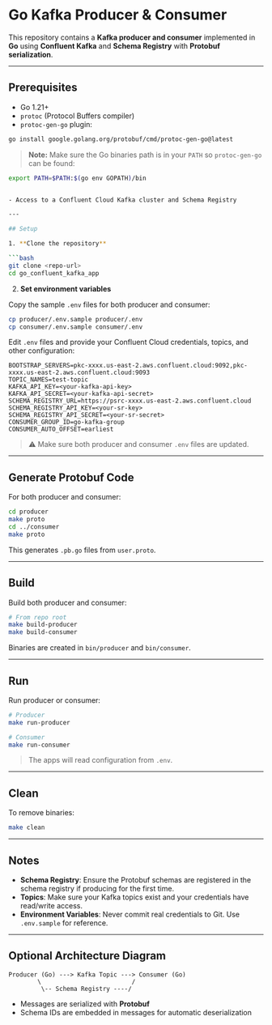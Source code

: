 # Go Kafka Producer & Consumer

This repository contains a **Kafka producer and consumer** implemented in **Go** using **Confluent Kafka** and **Schema Registry** with **Protobuf serialization**.

---

## Prerequisites

- Go 1.21+
- `protoc` (Protocol Buffers compiler)
- `protoc-gen-go` plugin:

```bash
go install google.golang.org/protobuf/cmd/protoc-gen-go@latest
```

> **Note:** Make sure the Go binaries path is in your `PATH` so `protoc-gen-go` can be found:

````bash
export PATH=$PATH:$(go env GOPATH)/bin


- Access to a Confluent Cloud Kafka cluster and Schema Registry

---

## Setup

1. **Clone the repository**

```bash
git clone <repo-url>
cd go_confluent_kafka_app
````

2. **Set environment variables**

Copy the sample `.env` files for both producer and consumer:

```bash
cp producer/.env.sample producer/.env
cp consumer/.env.sample consumer/.env
```

Edit `.env` files and provide your Confluent Cloud credentials, topics, and other configuration:

```dotenv
BOOTSTRAP_SERVERS=pkc-xxxx.us-east-2.aws.confluent.cloud:9092,pkc-xxxx.us-east-2.aws.confluent.cloud:9093
TOPIC_NAMES=test-topic
KAFKA_API_KEY=<your-kafka-api-key>
KAFKA_API_SECRET=<your-kafka-api-secret>
SCHEMA_REGISTRY_URL=https://psrc-xxxx.us-east-2.aws.confluent.cloud
SCHEMA_REGISTRY_API_KEY=<your-sr-key>
SCHEMA_REGISTRY_API_SECRET=<your-sr-secret>
CONSUMER_GROUP_ID=go-kafka-group
CONSUMER_AUTO_OFFSET=earliest
```

> ⚠️ Make sure both producer and consumer `.env` files are updated.

---

## Generate Protobuf Code

For both producer and consumer:

```bash
cd producer
make proto
cd ../consumer
make proto
```

This generates `.pb.go` files from `user.proto`.

---

## Build

Build both producer and consumer:

```bash
# From repo root
make build-producer
make build-consumer
```

Binaries are created in `bin/producer` and `bin/consumer`.

---

## Run

Run producer or consumer:

```bash
# Producer
make run-producer

# Consumer
make run-consumer
```

> The apps will read configuration from `.env`.

---

## Clean

To remove binaries:

```bash
make clean
```

---

## Notes

- **Schema Registry**: Ensure the Protobuf schemas are registered in the schema registry if producing for the first time.
- **Topics**: Make sure your Kafka topics exist and your credentials have read/write access.
- **Environment Variables**: Never commit real credentials to Git. Use `.env.sample` for reference.

---

## Optional Architecture Diagram

```
Producer (Go) ---> Kafka Topic ---> Consumer (Go)
        \                         /
         \-- Schema Registry ----/
```

- Messages are serialized with **Protobuf**
- Schema IDs are embedded in messages for automatic deserialization
